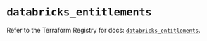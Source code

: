 # `databricks_entitlements`

Refer to the Terraform Registry for docs: [`databricks_entitlements`](https://registry.terraform.io/providers/databricks/databricks/1.81.0/docs/resources/entitlements).
